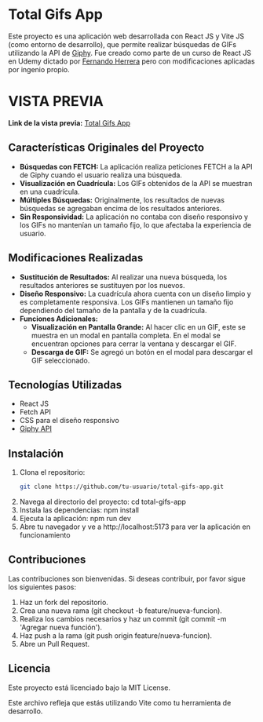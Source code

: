 # Total Gifs App

Este proyecto es una aplicación web desarrollada con React JS y Vite JS (como entorno de desarrollo), que permite realizar búsquedas de GIFs utilizando la API de [Giphy](https://giphy.com/). Fue creado como parte de un curso de React JS en Udemy dictado por [Fernando Herrera](https://github.com/Klerith) pero con modificaciones aplicadas por ingenio propio.

# VISTA PREVIA
**Link de la vista previa:** [Total Gifs App](https://totalgifsapp.netlify.app/)

## Características Originales del Proyecto

- **Búsquedas con FETCH:** La aplicación realiza peticiones FETCH a la API de Giphy cuando el usuario realiza una búsqueda.
- **Visualización en Cuadrícula:** Los GIFs obtenidos de la API se muestran en una cuadrícula.
- **Múltiples Búsquedas:** Originalmente, los resultados de nuevas búsquedas se agregaban encima de los resultados anteriores.
- **Sin Responsividad:** La aplicación no contaba con diseño responsivo y los GIFs no mantenían un tamaño fijo, lo que afectaba la experiencia de usuario.

## Modificaciones Realizadas

- **Sustitución de Resultados:** Al realizar una nueva búsqueda, los resultados anteriores se sustituyen por los nuevos.
- **Diseño Responsivo:** La cuadrícula ahora cuenta con un diseño limpio y es completamente responsiva. Los GIFs mantienen un tamaño fijo dependiendo del tamaño de la pantalla y de la cuadrícula.
- **Funciones Adicionales:**
  - **Visualización en Pantalla Grande:** Al hacer clic en un GIF, este se muestra en un modal en pantalla completa. En el modal se encuentran opciones para cerrar la ventana y descargar el GIF.
  - **Descarga de GIF:** Se agregó un botón en el modal para descargar el GIF seleccionado.

## Tecnologías Utilizadas

- React JS
- Fetch API
- CSS para el diseño responsivo
- [Giphy API](https://developers.giphy.com/)

## Instalación

1. Clona el repositorio:
    ```bash
    git clone https://github.com/tu-usuario/total-gifs-app.git
2. Navega al directorio del proyecto:
    cd total-gifs-app
3. Instala las dependencias:
    npm install
4. Ejecuta la aplicación:
    npm run dev
5. Abre tu navegador y ve a http://localhost:5173 para ver la aplicación en funcionamiento

## Contribuciones

Las contribuciones son bienvenidas. Si deseas contribuir, por favor sigue los siguientes pasos:

1. Haz un fork del repositorio.
2. Crea una nueva rama (git checkout -b feature/nueva-funcion).
3. Realiza los cambios necesarios y haz un commit (git commit -m 'Agregar nueva función').
4. Haz push a la rama (git push origin feature/nueva-funcion).
5. Abre un Pull Request.

## Licencia

Este proyecto está licenciado bajo la MIT License.

Este archivo refleja que estás utilizando Vite como tu herramienta de desarrollo.
